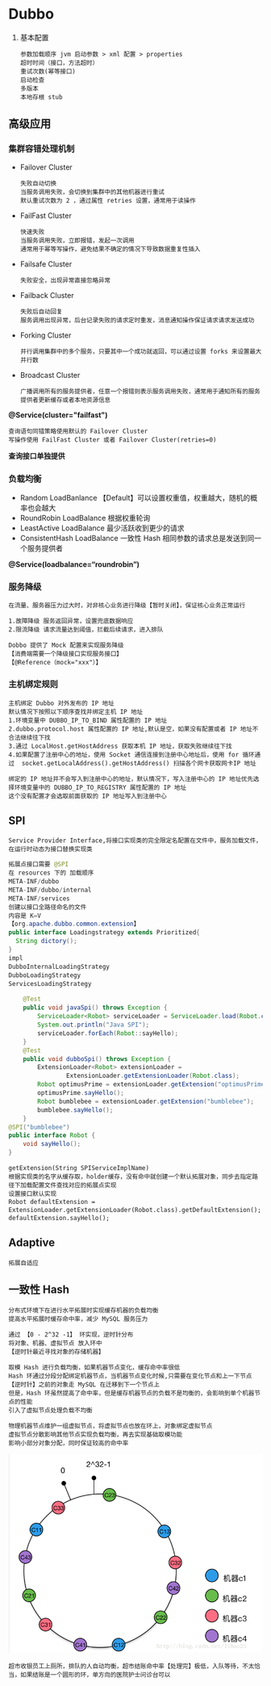 # Dubbo

1. 基本配置

   ```
   参数加载顺序 jvm 启动参数 > xml 配置 > properties
   超时时间（接口，方法超时）
   重试次数(幂等接口)
   启动检查
   多版本
   本地存根 stub
   ```


## 高级应用

### 集群容错处理机制

- Failover Cluster

  ```
  失败自动切换
  当服务调用失败，会切换到集群中的其他机器进行重试
  默认重试次数为 2 ，通过属性 retries 设置，通常用于读操作
  ```

- FailFast Cluster

  ```
  快速失败
  当服务调用失败，立即报错，发起一次调用
  通常用于幂等写操作，避免结果不确定的情况下导致数据重复性插入
  ```

- Failsafe Cluster

  ```
  失败安全，出现异常直接忽略异常
  ```

- Failback Cluster

  ```
  失败后自动回复
  服务调用出现异常，后台记录失败的请求定时重发，消息通知操作保证请求请求发送成功
  ```

- Forking Cluster 

  ```
  并行调用集群中的多个服务，只要其中一个成功就返回，可以通过设置 forks 来设置最大并行数
  ```

- Broadcast Cluster

  ```
  广播调用所有的服务提供者，任意一个报错则表示服务调用失败，通常用于通知所有的服务提供者更新缓存或者本地资源信息
  ```

**@Service(cluster="failfast")**

```
查询语句同错策略使用默认的 Failover Cluster
写操作使用 FailFast Cluster 或者 Failover Cluster(retries=0)
```

**查询接口单独提供**

### 负载均衡

- Random LoadBanlance 【Default】可以设置权重值，权重越大，随机的概率也会越大
- RoundRobin LoadBalance 根据权重轮询
- LeastActive LoadBalance 最少活跃收到更少的请求
- ConsistentHash LoadBalance 一致性 Hash  相同参数的请求总是发送到同一个服务提供者

**@Service(loadbalance=“roundrobin”)**

### 服务降级

```
在流量、服务器压力过大时，对非核心业务进行降级【暂时关闭】，保证核心业务正常运行
```

```
1.故障降级 服务返回异常，设置兜底数据响应
2.限流降级 请求流量达到阈值，拦截后续请求，进入排队
```

```
Dobbo 提供了 Mock 配置来实现服务降级
【消费端需要一个降级接口实现服务接口】
【@Reference（mock="xxx"）】
```

### 主机绑定规则

```
主机绑定 Dubbo 对外发布的 IP 地址
默认情况下按照以下顺序查找并绑定主机 IP 地址
1.环境变量中 DUBBO_IP_TO_BIND 属性配置的 IP 地址
2.dubbo.protocol.host 属性配置的 IP 地址,默认是空，如果没有配置或者 IP 地址不合法继续往下找
3.通过 LocalHost.getHostAddress 获取本机 IP 地址，获取失败继续往下找
4.如果配置了注册中心的地址，使用 Socket 通信连接到注册中心地址后，使用 for 循环通过  socket.getLocalAddress().getHostAddress() 扫描各个网卡获取网卡IP 地址
```

```
绑定的 IP 地址并不会写入到注册中心的地址，默认情况下，写入注册中心的 IP 地址优先选择环境变量中的 DUBBO_IP_TO_REGISTRY 属性配置的 IP 地址
这个没有配置才会选取前面获取的 IP 地址写入到注册中心
```

## SPI

```
Service Provider Interface,将接口实现类的完全限定名配置在文件中，服务加载文件，在运行时动态为接口替换实现类
```

```java
拓展点接口需要 @SPI
在 resources 下的 加载顺序
META-INF/dubbo
META-INF/dubbo/internal
META-INF/services
创建以接口全路径命名的文件
内容是 K=V
【org.apache.dubbo.common.extension】
public interface Loadingstrategy extends Prioritized{
  String dictory();
}
impl
DubboInternalLoadingStrategy
DubboLoadingStrategy
ServicesLoadingStrategy

```

```java
    @Test
    public void javaSpi() throws Exception {
        ServiceLoader<Robot> serviceLoader = ServiceLoader.load(Robot.class);
        System.out.println("Java SPI");
        serviceLoader.forEach(Robot::sayHello);
    }
    @Test
    public void dubboSpi() throws Exception {
        ExtensionLoader<Robot> extensionLoader =
                ExtensionLoader.getExtensionLoader(Robot.class);
        Robot optimusPrime = extensionLoader.getExtension("optimusPrime");
        optimusPrime.sayHello();
        Robot bumblebee = extensionLoader.getExtension("bumblebee");
        bumblebee.sayHello();
    }
@SPI("bumblebee")
public interface Robot {
    void sayHello();
}
```

```
getExtension(String SPIServiceImplName)
根据实现类的名字从缓存取，holder缓存，没有命中就创建一个默认拓展对象，同步去指定路径下加载配置文件查找对应的拓展点实现
设置接口默认实现
Robot defaultExtension = ExtensionLoader.getExtensionLoader(Robot.class).getDefaultExtension();
defaultExtension.sayHello();
```

## Adaptive

```
拓展自适应
```



## 一致性 Hash

```
分布式环境下在进行水平拓展时实现缓存机器的负载均衡
提高水平拓展时缓存命中率，减少 MySQL 服务压力
```

```
通过 【0 - 2^32 -1】 环实现，逆时针分布
将对象、机器、虚拟节点 放入环中
【逆时针最近寻找对象的存储机器】
```

```
取模 Hash 进行负载均衡，如果机器节点变化，缓存命中率很低
Hash 环通过分段分配绑定机器节点，当机器节点变化时候,只需要在变化节点和上一下节点【逆时针】之前的对象走 MySQL 在迁移到下一个节点上
但是，Hash 环虽然提高了命中率，但是缓存机器节点的负载不是均衡的，会影响到单个机器节点的性能
引入了虚拟节点处理负载不均衡
```

```
物理机器节点维护一组虚拟节点，将虚拟节点也放在环上，对象绑定虚拟节点
虚拟节点分散影响其他节点实现负载均衡，再去实现基础取模功能
影响小部分对象分配，同时保证较高的命中率
```

![hash-hoop](../picture-md/hash-hoop.png)

```
超市收银员工上厕所，排队的人自动均衡，超市结账命中率【处理完】极低，入队等待，不太恰当，如果结账是一个圆形的环，单方向的医院护士问诊台可以
```

